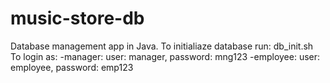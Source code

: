 # music-store-db
Database management app in Java.
To initialiaze database run: db_init.sh
To login as:
  -manager: user: manager, password: mng123
  -employee: user: employee, password: emp123
